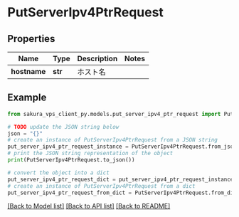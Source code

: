 # PutServerIpv4PtrRequest


## Properties

Name | Type | Description | Notes
------------ | ------------- | ------------- | -------------
**hostname** | **str** | ホスト名 | 

## Example

```python
from sakura_vps_client_py.models.put_server_ipv4_ptr_request import PutServerIpv4PtrRequest

# TODO update the JSON string below
json = "{}"
# create an instance of PutServerIpv4PtrRequest from a JSON string
put_server_ipv4_ptr_request_instance = PutServerIpv4PtrRequest.from_json(json)
# print the JSON string representation of the object
print(PutServerIpv4PtrRequest.to_json())

# convert the object into a dict
put_server_ipv4_ptr_request_dict = put_server_ipv4_ptr_request_instance.to_dict()
# create an instance of PutServerIpv4PtrRequest from a dict
put_server_ipv4_ptr_request_from_dict = PutServerIpv4PtrRequest.from_dict(put_server_ipv4_ptr_request_dict)
```
[[Back to Model list]](../README.md#documentation-for-models) [[Back to API list]](../README.md#documentation-for-api-endpoints) [[Back to README]](../README.md)


